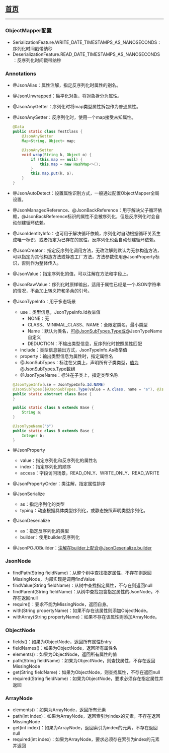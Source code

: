 ## [首页](/blog/)

***

### ObjectMapper配置
- SerializationFeature.WRITE_DATE_TIMESTAMPS_AS_NANOSECONDS：序列化时间戳带纳秒
- DeserializationFeature.READ_DATE_TIMESTAMPS_AS_NANOSECONDS：反序列化时间戳带纳秒

### Annotations

- @JsonAlias：属性注解，指定反序列化时属性的别名。

- @JsonUnwrapped：扁平化对象，将对象拆分为属性。

- @JsonAnyGetter：序列化时将map类型属性拆包作为普通属性。

- @JsonAnySetter：反序列化时，使用一个map接受未知属性。

    ```java
    @Data
    public static class TestClass {
        @JsonAnyGetter
        Map<String, Object> map;

        @JsonAnySetter
        void wrap(String k, Object o) {
            if (this.map == null) {
                this.map = new HashMap<>();
            }
            this.map.put(k, o);
        }
    }
    ```

- @JsonAutoDetect：设置属性识别方式，一般通过配置ObjectMapper全局设置。

- @JsonManagedReference、@JsonBackReference：用于解决父子循环依赖，@JsonBackReference标识的属性不会被序列化，但是反序列化时会自动创建循环依赖。

- @JsonIdentityInfo：也可用于解决循环依赖，序列化时自动根据循环关系生成唯一标识，或者指定为已存在的属性，反序列化也会自动创建循环依赖。

- @JsonCreator：指定反序列化调用方法，无改注解则默认为无参构造方法，可以指定为其他构造方法或静态工厂方法，方法参数使用@JsonProperty标识，否则作为整体传入。

- @JsonValue：指定序列化的值，可以注解在方法和字段上。

- @JsonRawValue：序列化时原样输出，适用于属性已经是一个JSON字符串的情况，不会加上转义符和多余的引号。

- @JsonTypeInfo：用于多态场景
    - use：类型信息，JsonTypeInfo.Id枚举值
        - NONE：无
        - CLASS、MINIMAL_CLASS、NAME：全限定类名，最小类型
        - Name：默认为类名，可@JsonSubTypes.Type或@JsonTypeName自定义
        - DEDUCTION：不输出类型信息，反序列化时按照属性匹配
    - include：类型信息输出方式，JsonTypeInfo.As枚举值
    - property：输出类型信息为属性时，指定属性名
    - @JsonSubTypes：标注在父类上，声明所有子类类型，值为@JsonSubTypes.Type数组
    - @JsonTypeName：标注在子类上，指定类型名称

    ```java
    @JsonTypeInfo(use = JsonTypeInfo.Id.NAME)
    @JsonSubTypes({@JsonSubTypes.Type(value = A.class, name = "a"), @JsonSubTypes.Type(B.class)})
    public static abstract class Base {
    }

    public static class A extends Base {
        String a;
    }

    @JsonTypeName("b")
    public static class B extends Base {
        Integer b;
    }
    ```

- @JsonProperty
    - value：指定序列化和反序列化的属性名
    - index：指定序列化的顺序
    - access：字段访问场景，READ_ONLY、WRITE_ONLY、READ_WRITE

- @JsonPropertyOrder：类注解，指定属性排序

- @JsonSerialize
    - as：指定序列化的类型
    - typing：动态根据具体类型序列化，或静态按照声明类型序列化。

- @JsonDeserialize
    - as：指定反序列化的类型
    - builder：使用builder反序列化
    
- @JsonPOJOBuilder：注解在builder上配合@JsonDeserialize.builder

### JsonNode
- findPath(String fieldName)：从整个树中查找指定属性，不存在则返回MissingNode，内部实现是调用findValue
- findValue(String fieldName)：从树中查找指定属性，不存在则返回null
- findParent(String fieldName)：从树中查找包含指定属性的JsonNode，不存在返回null
- require()：要求不能为MissingNode，返回自身。
- with(String propertyName)：如果不存在该属性则添加ObjectNode。
- withArray(String propertyName)：如果不存在该属性则添加ArrayNode。

### ObjectNode
- fields()：如果为ObjectNode，返回所有属性Entry
- fieldNames()：如果为ObjectNode，返回所有属性名
- elements()：如果为ObjectNode，返回所有属性的值
- path(String fieldName)：如果为ObjectNode，则查找属性，不存在返回MissingNode
- get(String fieldName)：如果为ObjectNode，则查找属性，不存在返回null
- required(String fieldName)：如果为ObjectNode，要求必须存在指定属性并返回

### ArrayNode
- elements()：如果为ArrayNode，返回所有元素
- path(int index)：如果为ArrayNode，返回索引为index的元素，不存在返回MissingNode
- get(int index)：如果为ArrayNode，返回索引为index的元素，不存在返回null
- required(int index)：如果为ArrayNode，要求必须存在索引为index的元素并返回